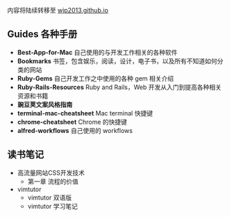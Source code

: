 内容将陆续转移至 [wjp2013.github.io](http://wjp2013.github.io)

## Guides 各种手册

* **Best-App-for-Mac** 自己使用的与开发工作相关的各种软件
* **Bookmarks** 书签，包含娱乐，阅读，设计，电子书，以及所有不知道如何分类的网站
* **Ruby-Gems** 自己开发工作之中使用的各种 gem 相关介绍
* **Ruby-Rails-Resources** Ruby and Rails，Web 开发从入门到提高各种相关资源和书籍
* **豌豆荚文案风格指南**
* **terminal-mac-cheatsheet** Mac terminal 快捷键
* **chrome-cheatsheet** Chrome 的快捷键
* **alfred-workflows** 自己使用的 workflows

## 读书笔记

* 高流量网站CSS开发技术
	* 第一章 流程的价值
* vimtutor
	* vimtutor 双语版
	* vimtutor 学习笔记
